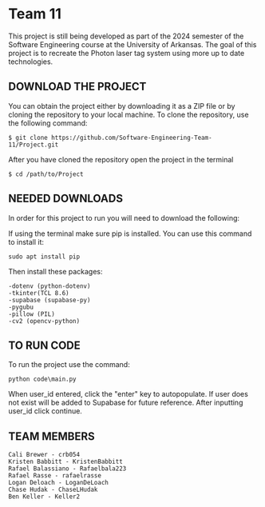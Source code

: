 # Team 11
This project is still being developed as part of the 2024 semester of the Software Engineering course at the University of Arkansas. The goal of this project is to recreate the Photon laser tag system using more up to date technologies.

## DOWNLOAD THE PROJECT
You can obtain the project either by downloading it as a ZIP file or by cloning the repository to your local machine. To clone the repository, use the following command:
```
$ git clone https://github.com/Software-Engineering-Team-11/Project.git
```

After you have cloned the repository open the project in the terminal
```
$ cd /path/to/Project
```

## NEEDED DOWNLOADS
In order for this project to run you will need to download the following:

If using the terminal make sure pip is installed. You can use this command to install it:
```
sudo apt install pip
```
Then install these packages:
```
-dotenv (python-dotenv)
-tkinter(TCL 8.6)
-supabase (supabase-py)
-pygubu
-pillow (PIL)
-cv2 (opencv-python)
```

## TO RUN CODE
To run the project use the command:
```
python code\main.py
```

When user_id entered, click the "enter" key to autopopulate. If user does not exist will be added to Supabase for future reference. After inputting user_id click continue.

## TEAM MEMBERS
```
Cali Brewer - crb054 
Kristen Babbitt - KristenBabbitt 
Rafael Balassiano - Rafaelbala223 
Rafael Rasse - rafaelrasse 
Logan Deloach - LoganDeLoach 
Chase Hudak - ChaseLHudak 
Ben Keller - Keller2
```
